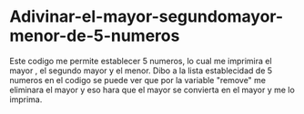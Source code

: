 # Adivinar-el-mayor-segundomayor-menor-de-5-numeros

Este codigo me permite establecer 5 numeros, lo cual me imprimira el mayor , el segundo mayor y el menor. Dibo a la lista establecidad de 5 numeros en el codigo se puede ver que por la variable "remove" me eliminara el mayor y eso hara que el mayor se convierta en el mayor y me lo imprima.
